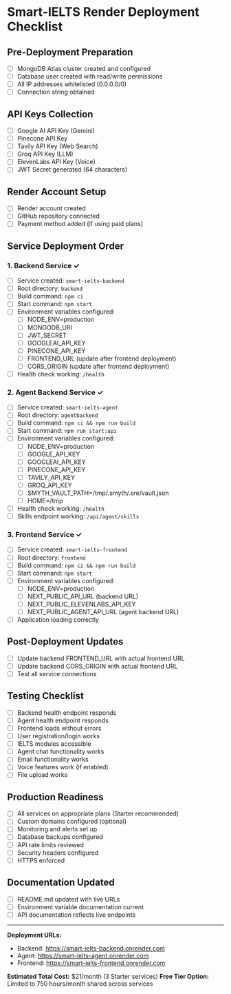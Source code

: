# Smart-IELTS Render Deployment Checklist

## Pre-Deployment Preparation
- [ ] MongoDB Atlas cluster created and configured
- [ ] Database user created with read/write permissions
- [ ] All IP addresses whitelisted (0.0.0.0/0)
- [ ] Connection string obtained

## API Keys Collection
- [ ] Google AI API Key (Gemini)
- [ ] Pinecone API Key  
- [ ] Tavily API Key (Web Search)
- [ ] Groq API Key (LLM)
- [ ] ElevenLabs API Key (Voice)
- [ ] JWT Secret generated (64 characters)

## Render Account Setup
- [ ] Render account created
- [ ] GitHub repository connected
- [ ] Payment method added (if using paid plans)

## Service Deployment Order

### 1. Backend Service ✓
- [ ] Service created: `smart-ielts-backend`
- [ ] Root directory: `backend`
- [ ] Build command: `npm ci`
- [ ] Start command: `npm start`
- [ ] Environment variables configured:
  - [ ] NODE_ENV=production
  - [ ] MONGODB_URI
  - [ ] JWT_SECRET
  - [ ] GOOGLEAI_API_KEY
  - [ ] PINECONE_API_KEY
  - [ ] FRONTEND_URL (update after frontend deployment)
  - [ ] CORS_ORIGIN (update after frontend deployment)
- [ ] Health check working: `/health`

### 2. Agent Backend Service ✓
- [ ] Service created: `smart-ielts-agent`
- [ ] Root directory: `agentbackend`
- [ ] Build command: `npm ci && npm run build`
- [ ] Start command: `npm run start:api`
- [ ] Environment variables configured:
  - [ ] NODE_ENV=production
  - [ ] GOOGLE_API_KEY
  - [ ] GOOGLEAI_API_KEY
  - [ ] PINECONE_API_KEY
  - [ ] TAVILY_API_KEY
  - [ ] GROQ_API_KEY
  - [ ] SMYTH_VAULT_PATH=/tmp/.smyth/.sre/vault.json
  - [ ] HOME=/tmp
- [ ] Health check working: `/health`
- [ ] Skills endpoint working: `/api/agent/skills`

### 3. Frontend Service ✓
- [ ] Service created: `smart-ielts-frontend`
- [ ] Root directory: `frontend`
- [ ] Build command: `npm ci && npm run build`
- [ ] Start command: `npm start`
- [ ] Environment variables configured:
  - [ ] NODE_ENV=production
  - [ ] NEXT_PUBLIC_API_URL (backend URL)
  - [ ] NEXT_PUBLIC_ELEVENLABS_API_KEY
  - [ ] NEXT_PUBLIC_AGENT_API_URL (agent backend URL)
- [ ] Application loading correctly

## Post-Deployment Updates
- [ ] Update backend FRONTEND_URL with actual frontend URL
- [ ] Update backend CORS_ORIGIN with actual frontend URL
- [ ] Test all service connections

## Testing Checklist
- [ ] Backend health endpoint responds
- [ ] Agent health endpoint responds  
- [ ] Frontend loads without errors
- [ ] User registration/login works
- [ ] IELTS modules accessible
- [ ] Agent chat functionality works
- [ ] Email functionality works
- [ ] Voice features work (if enabled)
- [ ] File upload works

## Production Readiness
- [ ] All services on appropriate plans (Starter recommended)
- [ ] Custom domains configured (optional)
- [ ] Monitoring and alerts set up
- [ ] Database backups configured
- [ ] API rate limits reviewed
- [ ] Security headers configured
- [ ] HTTPS enforced

## Documentation Updated
- [ ] README.md updated with live URLs
- [ ] Environment variable documentation current
- [ ] API documentation reflects live endpoints

---

**Deployment URLs:**
- Backend: https://smart-ielts-backend.onrender.com
- Agent: https://smart-ielts-agent.onrender.com  
- Frontend: https://smart-ielts-frontend.onrender.com

**Estimated Total Cost:** $21/month (3 Starter services)
**Free Tier Option:** Limited to 750 hours/month shared across services